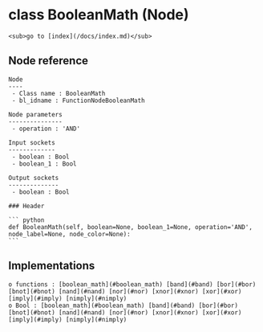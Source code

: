 # class BooleanMath (Node)

    <sub>go to [index](/docs/index.md)</sub>
    
## Node reference

    Node
    ----
     - Class name : BooleanMath
     - bl_idname : FunctionNodeBooleanMath
    
    Node parameters
    ---------------
     - operation : 'AND'
    
    Input sockets
    -------------
     - boolean : Bool
     - boolean_1 : Bool
    
    Output sockets
    --------------
     - boolean : Bool
    
    ### Header

    ``` python
    def BooleanMath(self, boolean=None, boolean_1=None, operation='AND', node_label=None, node_color=None):
    ```
    
## Implementations

    o functions : [boolean_math](#boolean_math) [band](#band) [bor](#bor) [bnot](#bnot) [nand](#nand) [nor](#nor) [xnor](#xnor) [xor](#xor) [imply](#imply) [nimply](#nimply)
    o Bool : [boolean_math](#boolean_math) [band](#band) [bor](#bor) [bnot](#bnot) [nand](#nand) [nor](#nor) [xnor](#xnor) [xor](#xor) [imply](#imply) [nimply](#nimply) 
    
    